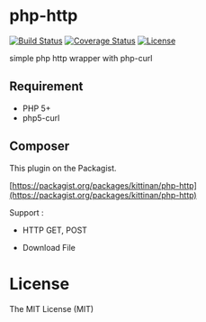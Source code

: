 php-http
========
[![Build Status](https://travis-ci.org/kittinan/php-http.svg?branch=master)](https://travis-ci.org/kittinan/php-http)
[![Coverage Status](https://coveralls.io/repos/kittinan/php-http/badge.png?branch=master)](https://coveralls.io/r/kittinan/php-http?branch=master)
[![License](https://poser.pugx.org/kittinan/php-http/license.svg)](https://packagist.org/packages/kittinan/php-http)

simple php http wrapper with php-curl

## Requirement
* PHP 5+
* php5-curl

## Composer
This plugin on the Packagist.

[https://packagist.org/packages/kittinan/php-http](https://packagist.org/packages/kittinan/php-http)


Support :

- HTTP GET, POST

- Download File


License
=======
The MIT License (MIT)
